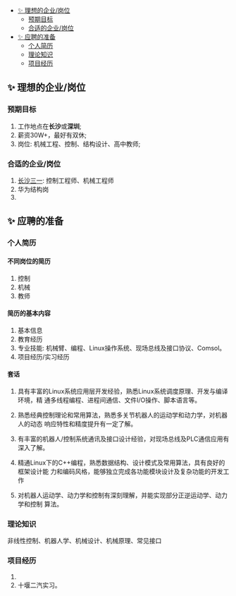 <!-- TOC GFM -->

* [✨ 理想的企业/岗位](#-理想的企业岗位)
  - [预期目标](#预期目标)
  - [合适的企业/岗位](#合适的企业岗位)
* [✨ 应聘的准备](#-应聘的准备)
  - [个人简历](#个人简历)
  - [理论知识](#理论知识)
  - [项目经历](#项目经历)

<!-- /TOC -->

## ✨ 理想的企业/岗位
### 预期目标
1. 工作地点在**长沙**或**深圳**;
1. 薪资30W+，最好有双休;
1. 岗位: 机械工程、控制、结构设计、高中教师;

### 合适的企业/岗位
1. [长沙三一](http://sanycampus.zhiye.com/index): 控制工程师、机械工程师
1. 华为结构岗
1. 

## ✨ 应聘的准备
### 个人简历
#### 不同岗位的简历
1. 控制
1. 机械
1. 教师

#### 简历的基本内容
1. 基本信息
1. 教育经历
1. 专业技能: 机械臂、编程、Linux操作系统、现场总线及接口协议、Comsol。
1. 项目经历/实习经历

#### 套话
1. 具有丰富的Linux系统应用层开发经验，熟悉Linux系统调度原理、开发与编译环境，精
   通多线程编程、进程间通信、文件I/O操作、脚本语言等。

1. 熟悉经典控制理论和常用算法，熟悉多关节机器人的运动学和动力学，对机器人的动态
   响应特性和精度提升有一定了解。

1. 有丰富的机器人/控制系统通讯及接口设计经验，对现场总线及PLC通信应用有深入了解。

1. 精通Linux下的C++编程，熟悉数据结构、设计模式及常用算法，具有良好的框架设计能
   力和编码风格，能够独立完成各功能模块设计及复杂功能的开发工作

1. 对机器人运动学、动力学和控制有深刻理解，并能实现部分正逆运动学、动力学和控制
   算法。

### 理论知识
非线性控制、机器人学、机械设计、机械原理、常见接口

### 项目经历
1. 
1. 十堰二汽实习。


